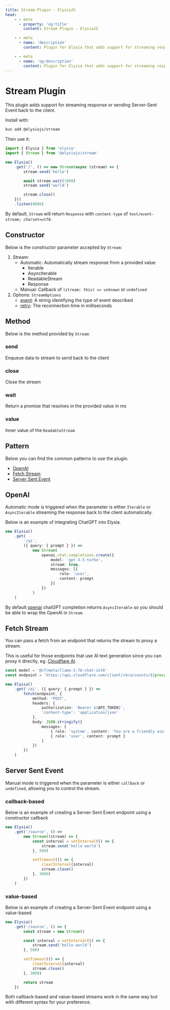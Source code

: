 ```yaml
---
title: Stream Plugin - ElysiaJS
head:
    - - meta
      - property: 'og:title'
        content: Stream Plugin - ElysiaJS

    - - meta
      - name: 'description'
        content: Plugin for Elysia that adds support for streaming response and Server-Sent Events, eg. OpenAI integration. Start by installing the plugin with "bun add @elysiajs/stream".

    - - meta
      - name: 'og:description'
        content: Plugin for Elysia that adds support for streaming response and Server-Sent Events, eg. OpenAI integration. Start by installing the plugin with "bun add @elysiajs/stream".
---
```


# Stream Plugin
This plugin adds support for streaming response or sending Server-Sent Event back to the client.

Install with:
```bash
bun add @elysiajs/stream
```

Then use it:
```typescript
import { Elysia } from 'elysia'
import { Stream } from '@elysiajs/stream'

new Elysia()
    .get('/', () => new Stream(async (stream) => {
        stream.send('hello')

        await stream.wait(1000)
        stream.send('world')

        stream.close()
    }))
    .listen(8080)
```

By default, `Stream` will return `Response` with `content-type` of `text/event-stream; charset=utf8`.

## Constructor
Below is the constructor parameter accepted by `Stream`:
1. Stream:
    - Automatic: Automatically stream response from a provided value
        - Iterable
        - AsyncIterable
        - ReadableStream
        - Response
    - Manual: Callback of `(stream: this) => unknown` or `undefined`
2. Options: `StreamOptions`
    - [event](https://developer.mozilla.org/en-US/docs/Web/API/Server-sent_events/Using_server-sent_events#event): A string identifying the type of event described
    - [retry](https://developer.mozilla.org/en-US/docs/Web/API/Server-sent_events/Using_server-sent_events#retry): The reconnection time in milliseconds

## Method
Below is the method provided by `Stream`:

### send
Enqueue data to stream to send back to the client

### close
Close the stream

### wait
Return a promise that resolves in the provided value in ms

### value
Inner value of the `ReadableStream`

## Pattern
Below you can find the common patterns to use the plugin.
- [OpenAI](#openai)
- [Fetch Stream](#fetch-stream)
- [Server Sent Event](#server-sent-event)

## OpenAI
Automatic mode is triggered when the parameter is either `Iterable` or `AsyncIterable` streaming the response back to the client automatically.

Below is an example of integrating ChatGPT into Elysia.

```ts
new Elysia()
    .get(
        '/ai',
        ({ query: { prompt } }) =>
            new Stream(
                openai.chat.completions.create({
                    model: 'gpt-3.5-turbo',
                    stream: true,
                    messages: [{
                        role: 'user',
                        content: prompt
                    }]
                })
            )
    )
```

By default [openai](https://npmjs.com/package/openai) chatGPT completion returns `AsyncIterable` so you should be able to wrap the OpenAI in `Stream`.

## Fetch Stream
You can pass a fetch from an endpoint that returns the stream to proxy a stream.

This is useful for those endpoints that use AI text generation since you can proxy it directly, eg. [Cloudflare AI](https://developers.cloudflare.com/workers-ai/models/llm/#examples---chat-style-with-system-prompt-preferred).
```ts
const model = '@cf/meta/llama-2-7b-chat-int8'
const endpoint = `https://api.cloudflare.com/client/v4/accounts/${process.env.ACCOUNT_ID}/ai/run/${model}`

new Elysia()
    .get('/ai', ({ query: { prompt } }) => 
        fetch(endpoint, {
            method: 'POST',
            headers: { 
                authorization: `Bearer ${API_TOKEN}`,
                'content-type': 'application/json'
            },
            body: JSON.stringify({ 
                messages: [
                    { role: 'system', content: 'You are a friendly assistant' },
                    { role: 'user', content: prompt }
                ]
            })
        })
    )
```

## Server Sent Event
Manual mode is triggered when the parameter is either `callback` or `undefined`, allowing you to control the stream.

### callback-based
Below is an example of creating a Server-Sent Event endpoint using a constructor callback

```ts
new Elysia()
    .get('/source', () =>
        new Stream((stream) => {
            const interval = setInterval(() => {
                stream.send('hello world')
            }, 500)

            setTimeout(() => {
                clearInterval(interval)
                stream.close()
            }, 3000)
        })
    )
```

### value-based
Below is an example of creating a Server-Sent Event endpoint using a value-based

```ts
new Elysia()
    .get('/source', () => {
        const stream = new Stream()

        const interval = setInterval(() => {
            stream.send('hello world')
        }, 500)

        setTimeout(() => {
            clearInterval(interval)
            stream.close()
        }, 3000)

        return stream
    })
```

Both callback-based and value-based streams work in the same way but with different syntax for your preference.
